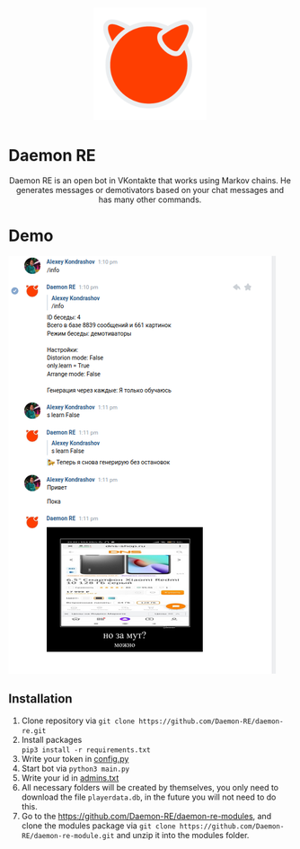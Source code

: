 <h1 align="center">
  <img src="assets/logo.png" alt="Daemon RE" style="max-width: 100%;height: 200px;">
</h1>

# Daemon RE
<p align="center">Daemon RE is an open bot in VKontakte that works using Markov chains. He generates messages or demotivators based on your chat messages and has many other commands.</p>

# Demo
<img src="assets/demo.png">

## Installation
1. Clone repository via `git clone https://github.com/Daemon-RE/daemon-re.git`
2. Install packages<br> `pip3 install -r requirements.txt`<br>
4. Write your token in [config.py](source/config.py)
5. Start bot via `python3 main.py`
6. Write your id in [admins.txt](source/Lists/admins.txt)
7. All necessary folders will be created by themselves, you only need to download the file `playerdata.db`, in the future you will not need to do this.
8. Go to the https://github.com/Daemon-RE/daemon-re-modules, and clone the modules package via `git clone https://github.com/Daemon-RE/daemon-re-module.git` and unzip it into the modules folder.
